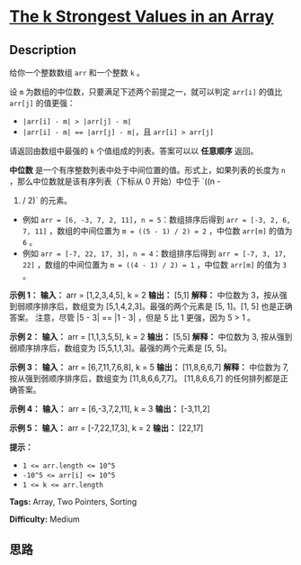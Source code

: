 # [The k Strongest Values in an Array][title]

## Description

给你一个整数数组 `arr` 和一个整数 `k` 。

设 `m` 为数组的中位数，只要满足下述两个前提之一，就可以判定 `arr[i]` 的值比 `arr[j]` 的值更强：

  *  `|arr[i] - m| > |arr[j] - m|`
  *  `|arr[i] - m| == |arr[j] - m|`，且 `arr[i] > arr[j]`

请返回由数组中最强的 `k` 个值组成的列表。答案可以以 **任意顺序** 返回。

**中位数** 是一个有序整数列表中处于中间位置的值。形式上，如果列表的长度为 `n` ，那么中位数就是该有序列表（下标从 0 开始）中位于 `((n -
1) / 2)` 的元素。

  * 例如 `arr = [6, -3, 7, 2, 11]`，`n = 5`：数组排序后得到 `arr = [-3, 2, 6, 7, 11]` ，数组的中间位置为 `m = ((5 - 1) / 2) = 2` ，中位数 `arr[m]` 的值为 `6` 。
  * 例如 `arr = [-7, 22, 17, 3]`，`n = 4`：数组排序后得到 `arr = [-7, 3, 17, 22]` ，数组的中间位置为 `m = ((4 - 1) / 2) = 1` ，中位数 `arr[m]` 的值为 `3` 。



**示例 1：**
            **输入：** arr = [1,2,3,4,5], k = 2    **输出：** [5,1]    **解释：** 中位数为 3，按从强到弱顺序排序后，数组变为 [5,1,4,2,3]。最强的两个元素是 [5, 1]。[1, 5] 也是正确答案。    注意，尽管 |5 - 3| == |1 - 3| ，但是 5 比 1 更强，因为 5 > 1 。    

**示例 2：**
            **输入：** arr = [1,1,3,5,5], k = 2    **输出：** [5,5]    **解释：** 中位数为 3, 按从强到弱顺序排序后，数组变为 [5,5,1,1,3]。最强的两个元素是 [5, 5]。    

**示例 3：**
            **输入：** arr = [6,7,11,7,6,8], k = 5    **输出：** [11,8,6,6,7]    **解释：** 中位数为 7, 按从强到弱顺序排序后，数组变为 [11,8,6,6,7,7]。    [11,8,6,6,7] 的任何排列都是正确答案。

**示例 4：**
            **输入：** arr = [6,-3,7,2,11], k = 3    **输出：** [-3,11,2]    

**示例 5：**
            **输入：** arr = [-7,22,17,3], k = 2    **输出：** [22,17]    



**提示：**

  * `1 <= arr.length <= 10^5`
  * `-10^5 <= arr[i] <= 10^5`
  * `1 <= k <= arr.length`


**Tags:** Array, Two Pointers, Sorting

**Difficulty:** Medium

## 思路

[title]: https://leetcode-cn.com/problems/the-k-strongest-values-in-an-array
